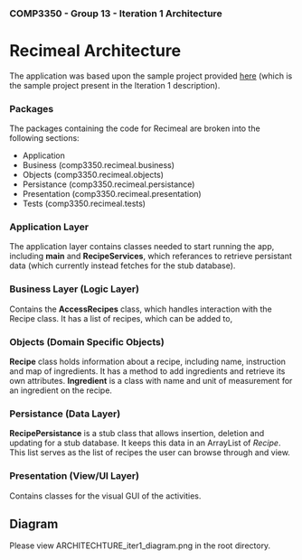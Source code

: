 ### COMP3350 - Group 13 - Iteration 1 Architecture

# Recimeal Architecture

The application was based upon the sample project provided [here](https://code.cs.umanitoba.ca/comp3350-winter2023/sample) (which is the sample project present in the Iteration 1 description).

### Packages

The packages containing the code for Recimeal are broken into the following sections:
- Application
- Business (comp3350.recimeal.business)
- Objects (comp3350.recimeal.objects)
- Persistance (comp3350.recimeal.persistance)
- Presentation (comp3350.recimeal.presentation)
- Tests (comp3350.recimeal.tests)

### Application Layer
The application layer contains classes needed to start running the app, including **main** and **RecipeServices**, which referances to retrieve persistant data (which currently instead fetches for the stub database).

### Business Layer (Logic Layer)
Contains the **AccessRecipes** class, which handles interaction with the Recipe class.  It has a list of recipes, which can be added to, 

### Objects (Domain Specific Objects)
**Recipe** class holds information about a recipe, including name, instruction and map of ingredients.  It has a method to add ingredients and retrieve its own attributes.
**Ingredient** is a class with name and unit of measurement for an ingredient on the recipe.

### Persistance (Data Layer)
**RecipePersistance** is a stub class that allows insertion, deletion and updating for a stub database.  It keeps this data in an ArrayList of *Recipe*.  This list serves as the list of recipes the user can browse through and view.

### Presentation (View/UI Layer)
Contains classes for the visual GUI of the activities.

## Diagram
Please view ARCHITECHTURE_iter1_diagram.png in the root directory.
